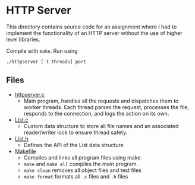 # HTTP Server

This directory contains source code for an assignment where I had to implement the functionality of an HTTP server
without the use of higher level libraries.

Compile with `make`. Run using
```bash
./httpserver [-t threads] port
```
## Files
- [httpserver.c](httpserver.c)
    - Main program, handles all the requests and dispatches them to worker threads. Each thread parses the request, processes the file, responds to the connection, and logs the action on its own.
- [List.c](List.c)
    - Custom data structure to store all file names and an associated reader/writer lock to ensure thread safety.
- [List.h](List.h)
    - Defines the API of the List data structure
- [Makefile](Makefile)
    - Compiles and links all program files using make.
    - `make` and `make all` compiles the main program.
    - `make clean` removes all object files and test files
    - `make format` formats all `.c` files and `.h` files
